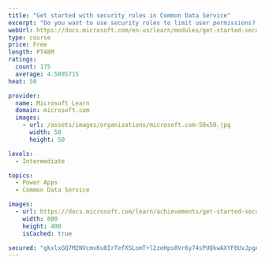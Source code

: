 ```yaml
---
title: "Get started with security roles in Common Data Service"
excerpt: "Do you want to use security roles to limit user permissions? This module will show you how you can set permissions to limit access to an environment or limit which users can view, edit, or delete data in an environment within Common Data Service."
webUrl: https://docs.microsoft.com/en-us/learn/modules/get-started-security-roles/
type: course
price: Free
length: PT48M
ratings:
  count: 175
  average: 4.5885715
heat: 50

provider:
  name: Microsoft Learn
  domain: microsoft.com
  images:
    - url: /assets/images/organizations/microsoft.com-50x50.jpg
      width: 50
      height: 50

levels:
  - Intermediate

topics:
  - Power Apps
  - Common Data Service

images:
  - url: https://docs.microsoft.com/learn/achievements/get-started-security-roles-social.png
    width: 800
    height: 400
    isCached: true

secured: "gkxlxGQ7M2NVcmvKu0IrTefXSLomT+l2zeHps0Vr6y74sPUQkwAXYF0UvJpgAtZVD+wqoymib1Uw9vWxd6L4+KQT4Nv5YMdefNAnw70gU7HvYkLoSkhJned5cymB00orAZyMwsn69Z5103iUfhayxI0lgeZtaM5imR7QGvshzLCGt5Mgp+hpk/hJA7723GWuBx9XwHJWTRT7lf1300HSb+3Qd3NG7816G3y1rwE3fAlrvayijK0uy21iThfqjDE+MUUB37dsIFYnEVNR8DSSqVcJROg3mxnZesLtEkJ95vnUJgr7rgmeP/AKQfS2rO7a5NnTDRRP2i9nouyufv4et+9BDwzmFuvD2Bcx3RHhwEWLJYeJB94Q92DLoAW2PszSz2h5o8Z9N5DqnJkVtRunWo1zFxtpiMn1MV1YYlu9uOU=;MTkotP/4V0peWMuK5ftppQ=="
---
```


